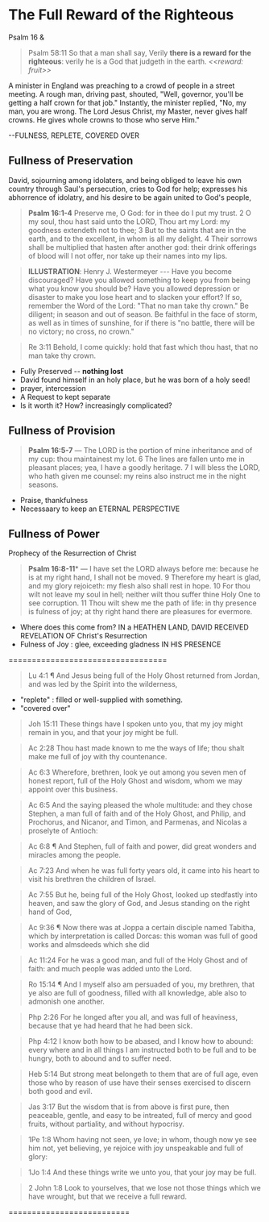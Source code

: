# The Full Reward of the Righteous

Psalm 16 & 
> Psalm 58:11 So that a man shall say, Verily **there is a reward for the righteous**: verily he is a God that judgeth in the earth. *<<reward: fruit>>*

A minister in England was preaching to a crowd of people in a street meeting. A rough man, driving past, shouted, "Well, governor, you'll be getting a half crown for that job." Instantly, the minister replied, "No, my man, you are wrong. The Lord Jesus Christ, my Master, never gives half crowns. He gives whole crowns to those who serve Him."

--FULNESS, REPLETE, COVERED OVER

## Fullness of Preservation

David, sojourning among idolaters, and being obliged to leave his own country through Saul's persecution, cries to God for help; expresses his abhorrence of idolatry, and his desire to be again united to God's people,

> **Psalm 16:1-4** Preserve me, O God: for in thee do I put my trust.  2 O my soul, thou hast said unto the LORD, Thou art my Lord: my goodness extendeth not to thee;  3 But to the saints that are in the earth, and to the excellent, in whom is all my delight. 4 Their sorrows shall be multiplied that hasten after another god: their drink offerings of blood will I not offer, nor take up their names into my lips.

>**ILLUSTRATION**: Henry J. Westermeyer --- Have you become discouraged? Have you allowed something to keep you from being what you know you should be? Have you allowed depression or disaster to make you lose heart and to slacken your effort? If so, remember the Word of the Lord: "That no man take thy crown." Be diligent; in season and out of season. Be faithful in the face of storm, as well as in times of sunshine, for if there is "no battle, there will be no victory; no cross, no crown."

> Re 3:11 Behold, I come quickly: hold that fast which thou hast, that no man take thy crown.

- Fully Preserved -- **nothing lost**
- David found himself in an holy place, but he was born of a holy seed!
- prayer, intercession
- A Request to kept separate
- Is it worth it? How? increasingly complicated?

## Fullness of Provision

> **Psalm 16:5-7** &mdash; The LORD is the portion of mine inheritance and of my cup: thou maintainest my lot. 6 The lines are fallen unto me in pleasant places; yea, I have a goodly heritage. 7 I will bless the LORD, who hath given me counsel: my reins also instruct me in the night seasons.

- Praise, thankfulness
- Necessaary to keep an ETERNAL PERSPECTIVE

## Fullness of Power

Prophecy of the Resurrection of Christ

>  **Psalm 16:8-11*** &mdash; I have set the LORD always before me: because he is at my right hand, I shall not be moved.  9 Therefore my heart is glad, and my glory rejoiceth: my flesh also shall rest in hope.  10 For thou wilt not leave my soul in hell; neither wilt thou suffer thine Holy One to see corruption.  11 Thou wilt shew me the path of life: in thy presence is fulness of joy; at thy right hand there are pleasures for evermore.


- Where does this come from? IN a HEATHEN LAND, DAVID RECEIVED REVELATION OF Christ's Resurrection
- Fulness of Joy : glee, exceeding gladness IN HIS PRESENCE


































==================================


> Lu 4:1 ¶ And Jesus being full of the Holy Ghost returned from Jordan, and was led by the Spirit into the wilderness,

- "replete" : filled or well-supplied with something.
- "covered over"

> Joh 15:11 These things have I spoken unto you, that my joy might remain in you, and that your joy might be full.

> Ac 2:28 Thou hast made known to me the ways of life; thou shalt make me full of joy with thy countenance.

>Ac 6:3 Wherefore, brethren, look ye out among you seven men of honest report, full of the Holy Ghost and wisdom, whom we may appoint over this business.
 
> Ac 6:5 And the saying pleased the whole multitude: and they chose Stephen, a man full of faith and of the Holy Ghost, and Philip, and Prochorus, and Nicanor, and Timon, and Parmenas, and Nicolas a proselyte of Antioch:
 
> Ac 6:8 ¶ And Stephen, full of faith and power, did great wonders and miracles among the people.
 
> Ac 7:23 And when he was full forty years old, it came into his heart to visit his brethren the children of Israel.

> Ac 7:55 But he, being full of the Holy Ghost, looked up stedfastly into heaven, and saw the glory of God, and Jesus standing on the right hand of God,

> Ac 9:36 ¶ Now there was at Joppa a certain disciple named Tabitha, which by interpretation is called Dorcas: this woman was full of good works and almsdeeds which she did

> Ac 11:24 For he was a good man, and full of the Holy Ghost and of faith: and much people was added unto the Lord.

> Ro 15:14 ¶ And I myself also am persuaded of you, my brethren, that ye also are full of goodness, filled with all knowledge, able also to admonish one another.

> Php 2:26 For he longed after you all, and was full of heaviness, because that ye had heard that he had been sick.

>  Php 4:12  I know both how to be abased, and I know how to abound: every where and in all things I am instructed both to be full and to be hungry, both to abound and to suffer need.

>  Heb 5:14 But strong meat belongeth to them that are of full age, even those who by reason of use have their senses exercised to discern both good and evil. 

> Jas 3:17 But the wisdom that is from above is first pure, then peaceable, gentle, and easy to be intreated, full of mercy and good fruits, without partiality, and without hypocrisy. 

> 1Pe 1:8 Whom having not seen, ye love; in whom, though now ye see him not, yet believing, ye rejoice with joy unspeakable and full of glory:

> 1Jo 1:4 And these things write we unto you, that your joy may be full.

> 2 John 1:8 Look to yourselves, that we lose not those things which we have wrought, but that we receive a full reward. 


==========================